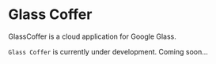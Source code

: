 Glass Coffer
========

GlassCoffer is a cloud application for Google Glass.

`Glass Coffer` is currently under development.
Coming soon...
